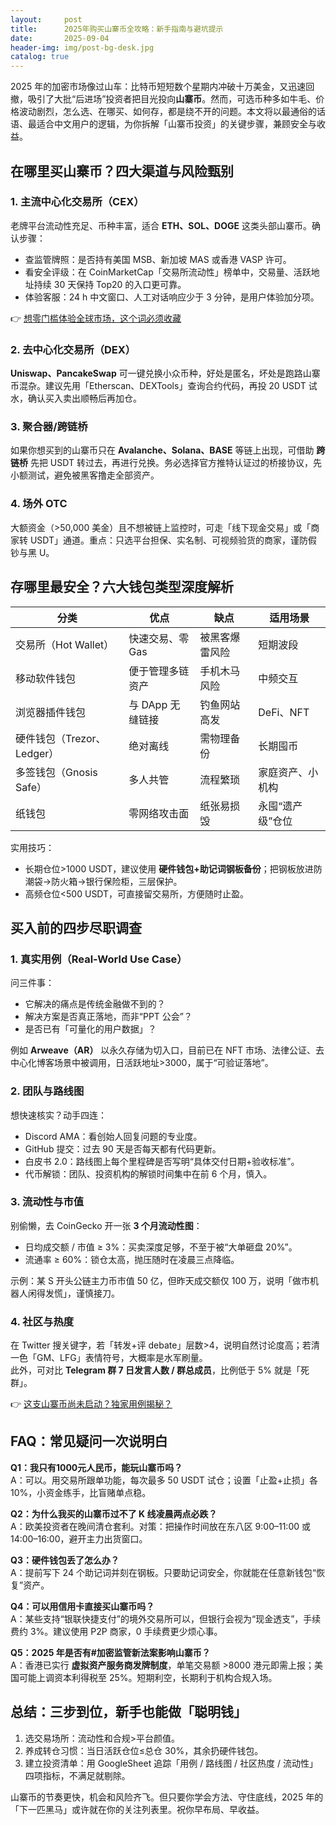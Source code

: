 ```yaml
---
layout:     post
title:      2025年购买山寨币全攻略：新手指南与避坑提示
date:       2025-09-04
header-img: img/post-bg-desk.jpg
catalog: true
---
```


2025 年的加密市场像过山车：比特币短短数个星期内冲破十万美金，又迅速回撤，吸引了大批“后进场”投资者把目光投向**山寨币**。然而，可选币种多如牛毛、价格波动剧烈，怎么选、在哪买、如何存，都是绕不开的问题。本文将以最通俗的话语、最适合中文用户的逻辑，为你拆解「山寨币投资」的关键步骤，兼顾安全与收益。

## 在哪里买山寨币？四大渠道与风险甄别

### 1. 主流中心化交易所（CEX）
老牌平台流动性充足、币种丰富，适合 **ETH、SOL、DOGE** 这类头部山寨币。确认步骤：  
- 查监管牌照：是否持有美国 MSB、新加坡 MAS 或香港 VASP 许可。  
- 看安全评级：在 CoinMarketCap「交易所流动性」榜单中，交易量、活跃地址持续 30 天保持 Top20 的入口更可靠。  
- 体验客服：24 h 中文窗口、人工对话响应少于 3 分钟，是用户体验加分项。  

👉 [想零门槛体验全球市场，这个词必须收藏](https://okxdog.com/)

### 2. 去中心化交易所（DEX）
**Uniswap、PancakeSwap** 可一键兑换小众币种，好处是匿名，坏处是跑路山寨币混杂。建议先用「Etherscan、DEXTools」查询合约代码，再投 20 USDT 试水，确认买入卖出顺畅后再加仓。

### 3. 聚合器/跨链桥
如果你想买到的山寨币只在 **Avalanche、Solana、BASE** 等链上出现，可借助 **跨链桥** 先把 USDT 转过去，再进行兑换。务必选择官方推特认证过的桥接协议，先小额测试，避免被黑客撸走全部资产。

### 4. 场外 OTC
大额资金（>50,000 美金）且不想被链上监控时，可走「线下现金交易」或「商家转 USDT」通道。重点：只选平台担保、实名制、可视频验货的商家，谨防假钞与黑 U。

## 存哪里最安全？六大钱包类型深度解析

| 分类 | 优点 | 缺点 | 适用场景 |
|---|---|---|---|
| 交易所（Hot Wallet） | 快速交易、零 Gas | 被黑客爆雷风险 | 短期波段 |
| 移动软件钱包 | 便于管理多链资产 | 手机木马风险 | 中频交互 |
| 浏览器插件钱包 | 与 DApp 无缝链接 | 钓鱼网站高发 | DeFi、NFT |
| 硬件钱包（Trezor、Ledger） | 绝对离线 | 需物理备份 | 长期囤币 |
| 多签钱包（Gnosis Safe） | 多人共管 | 流程繁琐 | 家庭资产、小机构 |
| 纸钱包 | 零网络攻击面 | 纸张易损毁 | 永囤“遗产级”仓位 |

实用技巧：  
- 长期仓位>1000 USDT，建议使用 **硬件钱包+助记词钢板备份**；把钢板放进防潮袋→防火箱→银行保险柜，三层保护。  
- 高频仓位<500 USDT，可直接留交易所，方便随时止盈。  

## 买入前的四步尽职调查

### 1. 真实用例（Real-World Use Case）
问三件事：  
- 它解决的痛点是传统金融做不到的？  
- 解决方案是否真正落地，而非“PPT 公会”？  
- 是否已有「可量化的用户数据」？  

例如 **Arweave（AR）** 以永久存储为切入口，目前已在 NFT 市场、法律公证、去中心化博客场景中被调用，日活跃地址>3000，属于“可验证落地”。

### 2. 团队与路线图
想快速核实？动手四连：  
- Discord AMA：看创始人回复问题的专业度。  
- GitHub 提交：过去 90 天是否每天都有代码更新。  
- 白皮书 2.0：路线图上每个里程碑是否写明“具体交付日期+验收标准”。  
- 代币解锁：团队、投资机构的解锁时间集中在前 6 个月，慎入。

### 3. 流动性与市值
别偷懒，去 CoinGecko 开一张 **3 个月流动性图**：  
- 日均成交额 / 市值 ≥ 3%：买卖深度足够，不至于被“大单砸盘 20%”。  
- 流通率 ≥ 60%：锁仓太高，抛压随时在凌晨三点降临。  

示例：某 S 开头公链主力币市值 50 亿，但昨天成交额仅 100 万，说明「做市机器人闲得发慌」，谨慎接刀。

### 4. 社区与热度
在 Twitter 搜关键字，若「转发+评 debate」层数>4，说明自然讨论度高；若清一色「GM、LFG」表情符号，大概率是水军刷量。  
此外，可对比 **Telegram 群 7 日发言人数 / 群总成员**，比例低于 5% 就是「死群」。

👉 [这支山寨币尚未启动？独家用例揭秘？](https://okxdog.com/)

## FAQ：常见疑问一次说明白

**Q1：我只有1000元人民币，能玩山寨币吗？**  
A：可以。用交易所跟单功能，每次最多 50 USDT 试仓；设置「止盈+止损」各 10%，小资金练手，比盲赌单点稳。

**Q2：为什么我买的山寨币过不了 K 线凌晨两点必跌？**  
A：欧美投资者在晚间清仓套利。对策：把操作时间放在东八区 9:00–11:00 或 14:00–16:00，避开主力出货窗口。

**Q3：硬件钱包丢了怎么办？**  
A：提前写下 24 个助记词并刻在钢板。只要助记词安全，你就能在任意新钱包“恢复”资产。

**Q4：可以用信用卡直接买山寨币吗？**  
A：某些支持“银联快捷支付”的境外交易所可以，但银行会视为“现金透支”，手续费约 3%。建议使用 P2P 商家，0 手续费更少烦心事。

**Q5：2025 年是否有#加密监管新法案影响山寨币？**  
A：香港已实行 **虚拟资产服务商发牌制度**，单笔交易额 >8000 港元即需上报；美国可能上调资本利得税至 25%。短期利空，长期利于机构合规入场。

## 总结：三步到位，新手也能做「聪明钱」

1. 选交易场所：流动性和合规>平台颜值。  
2. 养成转仓习惯：当日活跃仓位≤总仓 30%，其余扔硬件钱包。  
3. 建立投资清单：用 GoogleSheet 追踪「用例 / 路线图 / 社区热度 / 流动性」四项指标，不满足就剔除。

山寨币的节奏更快，机会和风险齐飞。但只要你学会方法、守住底线，2025 年的「下一匹黑马」或许就在你的关注列表里。祝你早布局、早收益。